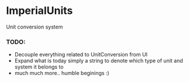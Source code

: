 # ImperialUnits

Unit conversion system

### TODO: 
* Decouple everything related to UnitConversion from UI
* Expand what is today simply a string to denote which type of unit and system it belongs to
* much much more.. humble beginings :)

